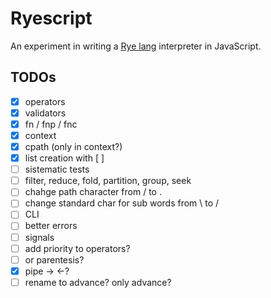 # Ryescript

An experiment in writing a [Rye lang](https://ryelang.org/) interpreter in JavaScript.

## TODOs

- [x] operators
- [x] validators
- [x] fn / fnp / fnc
- [x] context
- [x] cpath (only in context?)
- [x] list creation with [ ]
- [ ] sistematic tests
- [ ] filter, reduce, fold, partition, group, seek
- [ ] chahge path character from / to .
- [ ] change standard char for sub words from \ to /
- [ ] CLI
- [ ] better errors
- [ ] signals
- [ ] add priority to operators?
- [ ] or parentesis?
- [x] pipe -> <-?
- [ ] rename to advance? only advance?